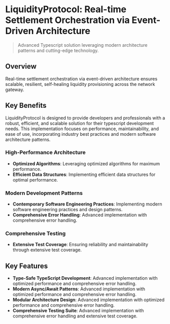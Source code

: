 <!-- fallback_LiquidityProtocol_20251002182023_73440 -->

# LiquidityProtocol: Real-time Settlement Orchestration via Event-Driven Architecture
> Advanced Typescript solution leveraging modern architecture patterns and cutting-edge technology.

## Overview
Real-time settlement orchestration via event-driven architecture ensures scalable, resilient, self-healing liquidity provisioning across the network gateway.

## Key Benefits
LiquidityProtocol is designed to provide developers and professionals with a robust, efficient, and scalable solution for their typescript development needs. This implementation focuses on performance, maintainability, and ease of use, incorporating industry best practices and modern software architecture patterns.

### High-Performance Architecture
* **Optimized Algorithms**: Leveraging optimized algorithms for maximum performance.
* **Efficient Data Structures**: Implementing efficient data structures for optimal performance.

### Modern Development Patterns
* **Contemporary Software Engineering Practices**: Implementing modern software engineering practices and design patterns.
* **Comprehensive Error Handling**: Advanced implementation with comprehensive error handling.

### Comprehensive Testing
* **Extensive Test Coverage**: Ensuring reliability and maintainability through extensive test coverage.

## Key Features

* **Type-Safe TypeScript Development**: Advanced implementation with optimized performance and comprehensive error handling.
* **Modern Async/Await Patterns**: Advanced implementation with optimized performance and comprehensive error handling.
* **Modular Architecture Design**: Advanced implementation with optimized performance and comprehensive error handling.
* **Comprehensive Testing Suite**: Advanced implementation with comprehensive error handling and extensive test coverage.
